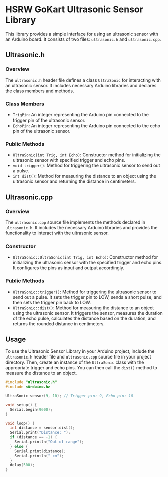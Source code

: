# HSRW GoKart Ultrasonic Sensor Library

This library provides a simple interface for using an ultrasonic sensor with an Arduino board. It consists of two files: `ultrasonic.h` and `ultrasonic.cpp`.

## Ultrasonic.h

### Overview
The `ultrasonic.h` header file defines a class `UltraSonic` for interacting with an ultrasonic sensor. It includes necessary Arduino libraries and declares the class members and methods.

### Class Members
- `TrigPin`: An integer representing the Arduino pin connected to the trigger pin of the ultrasonic sensor.
- `EchoPin`: An integer representing the Arduino pin connected to the echo pin of the ultrasonic sensor.

### Public Methods
- `UltraSonic(int Trig, int Echo)`: Constructor method for initializing the ultrasonic sensor with specified trigger and echo pins.
- `void trigger()`: Method for triggering the ultrasonic sensor to send out a pulse.
- `int dist()`: Method for measuring the distance to an object using the ultrasonic sensor and returning the distance in centimeters.

## Ultrasonic.cpp

### Overview
The `ultrasonic.cpp` source file implements the methods declared in `ultrasonic.h`. It includes the necessary Arduino libraries and provides the functionality to interact with the ultrasonic sensor.

### Constructor
- `UltraSonic::UltraSonic(int Trig, int Echo)`: Constructor method for initializing the ultrasonic sensor with the specified trigger and echo pins. It configures the pins as input and output accordingly.

### Public Methods
- `UltraSonic::trigger()`: Method for triggering the ultrasonic sensor to send out a pulse. It sets the trigger pin to LOW, sends a short pulse, and then sets the trigger pin back to LOW.
- `UltraSonic::dist()`: Method for measuring the distance to an object using the ultrasonic sensor. It triggers the sensor, measures the duration of the echo pulse, calculates the distance based on the duration, and returns the rounded distance in centimeters.

## Usage
To use the Ultrasonic Sensor Library in your Arduino project, include the `ultrasonic.h` header file and `ultrasonic.cpp` source file in your project directory. Then, create an instance of the `UltraSonic` class with the appropriate trigger and echo pins. You can then call the `dist()` method to measure the distance to an object.

```cpp
#include "ultrasonic.h"
#include <Arduino.h>

UltraSonic sensor(9, 10); // Trigger pin: 9, Echo pin: 10

void setup() {
  Serial.begin(9600);
}

void loop() {
  int distance = sensor.dist();
  Serial.print("Distance: ");
  if (distance == -1) {
    Serial.println("Out of range");
  } else {
    Serial.print(distance);
    Serial.println(" cm");
  }
  delay(500);
}
